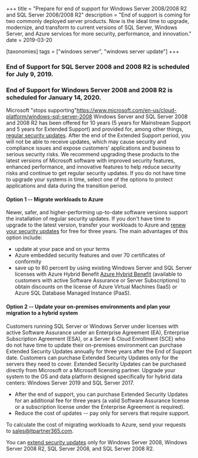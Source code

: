 +++
title = "Prepare for end of support for Windows Server 2008/2008 R2 and SQL Server 2008/2008 R2"
description = "End of support is coming for two commonly deployed server products. Now is the ideal time to upgrade, modernize, and transform to current versions of SQL Server, Windows Server, and Azure services for more security, performance, and innovation."
date = 2019-03-20

[taxonomies]
tags = ["windows server", "windows server update"]
+++

### End of Support for SQL Server 2008 and 2008 R2 is scheduled for July 9, 2019.

### End of Support for Windows Server 2008 and 2008 R2 is scheduled for January 14, 2020.

Microsoft "stops
supporting"https://www.microsoft.com/en-us/cloud-platform/windows-sql-server-2008
Windows Server and SQL Server 2008 and 2008 R2 has been
offered for 10 years (5 years for Mainstream Support and 5 years for
Extended Support) and provided for, among other things, [regular
security updates](https://portal.msrc.microsoft.com/en-us/). After the
end of the Extended Support period, you will not be able to receive
updates, which may cause security and compliance issues and expose
customers' applications and business to serious security risks. We
recommend upgrading these products to the latest versions of Microsoft
software with improved security features, enhanced performance, and
innovative features to help reduce security risks and continue to get
regular security updates. If you do not have time to upgrade your
systems in time, select one of the options to protect applications and
data during the transition period.

#### Option 1 -- Migrate workloads to Azure

Newer, safer, and higher-performing up-to-date software versions support
the installation of regular security updates. If you don't have time to
upgrade to the latest version, transfer your workloads to Azure and
[renew your security
updates](https://www.microsoft.com/en-sa/windows-server/extended-security-updates)
for free for three years. The main advantages of this option include:

-   update at your pace and on your terms
-   Azure embedded security features and over 70 certificates of
    conformity
-   save up to 80 percent by using existing Windows Server and
    SQL Server licenses with Azure Hybrid Benefit [Azure
    Hybrid
    Benefit](https://azure.microsoft.com/en-us/pricing/hybrid-benefit/)
    (available to customers with active Software Assurance or Server
    Subscriptions) to obtain discounts on the license of Azure Virtual
    Machines (IaaS) or Azure SQL Database Managed Instance
    (PaaS).

#### Option 2 -- Update your on-premises environments and plan your migration to a hybrid system

Customers running SQL Server or Windows Server under licenses
with active Software Assurance under an Enterprise Agreement (EA),
Enterprise Subscription Agreement (ESA), or a Server & Cloud
Enrollment (SCE) who do not have time to update their
on-premises environment can purchase Extended Security Updates annually
for three years after the End of Support date. Customers can purchase
Extended Security Updates only for the servers they need to cover.
Extended Security Updates can be purchased directly from Microsoft or a
Microsoft licensing partner. Upgrade your system to the OS and data
platform designed specifically for hybrid data centers: Windows Server
2019 and SQL Server 2017.

-   After the end of support, you can purchase Extended Security Updates
    for an additional fee for three years (a valid Software Assurance
    license or a subscription license under the Enterprise Agreement is
    required).
-   Reduce the cost of updates -- pay only for servers that require
    support.

To calculate the cost of migrating workloads to Azure, send your
requests to <sales@itpartner365.com>.

You can [extend security
updates](https://www.microsoft.com/en-sa/cloud-platform/extended-security-updates/)
only for Windows Server 2008, Windows Server 2008 R2, SQL
Server 2008, and SQL Server 2008 R2.
